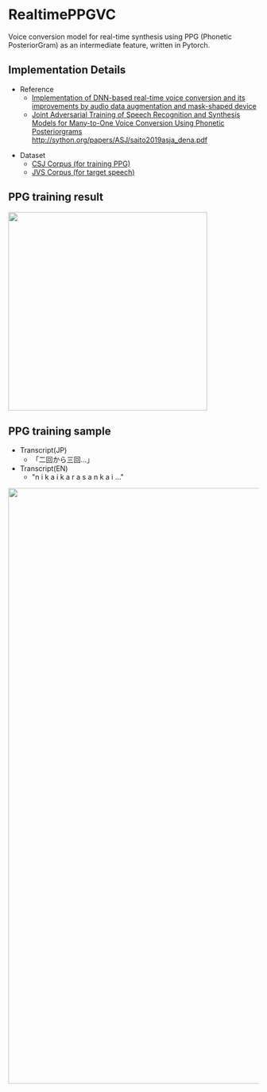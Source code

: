 # RealtimePPGVC

Voice conversion model for real-time synthesis using PPG (Phonetic PosteriorGram) as an intermediate feature, written in Pytorch.

## Implementation Details
* Reference
  *  [Implementation of DNN-based real-time voice conversion and its
improvements by audio data augmentation and mask-shaped device](https://www.isca-speech.org/archive/pdfs/ssw_2019/arakawa19_ssw.pdf) 
  * [Joint Adversarial Training of Speech Recognition and Synthesis
Models for Many-to-One Voice Conversion Using Phonetic
Posteriorgrams](https://www.jstage.jst.go.jp/article/transinf/E103.D/9/E103.D_2019EDP7297/_pdf/-char/en) 
http://sython.org/papers/ASJ/saito2019asja_dena.pdf
<!-- * 参考リンク（参考文献2のリアルタイム実装解説記事）  
https://engineer.dena.com/posts/2020.03/voice-conversion-for-entertainment/
* 参考リンク（リアルタイムVC解説記事）  
https://blog.hiroshiba.jp/realtime-yukarin-introduction/ -->
* Dataset
  * [CSJ Corpus (for training PPG)](https://pj.ninjal.ac.jp/corpus_center/csj/)  
  * [JVS Corpus (for target speech)](https://sites.google.com/site/shinnosuketakamichi/research-topics/jvs_corpus)  
<!-- * モデル
  * マルチフレーム入力＋feed-forwardで音声認識が動けばそれを用いる（恐らく一番Latencyが少ない）  
  * feed-forwardでなく1D-CNNを用いる
  * 余裕があれば、https://arxiv.org/pdf/1811.06621.pdf にあるStreaming RNN-Tを用いる -->

## PPG training result
<img src="https://user-images.githubusercontent.com/25415810/109280313-34060200-785e-11eb-8279-8eef5c738330.png" width="400px">

## PPG training sample
* Transcript(JP)
  * 「二回から三回...」
* Transcript(EN)
  * "n i k a i k a r a s a n k a i ..."
<img src="https://user-images.githubusercontent.com/25415810/109280300-2ea8b780-785e-11eb-9085-776201644f36.png" width="1200px">

<!-- ## VC音声サンプル(ベースライン)
https://drive.google.com/drive/folders/1EYnLiFi--erwxPRzNRpuI1AAjfAScyxs?usp=sharing -->
